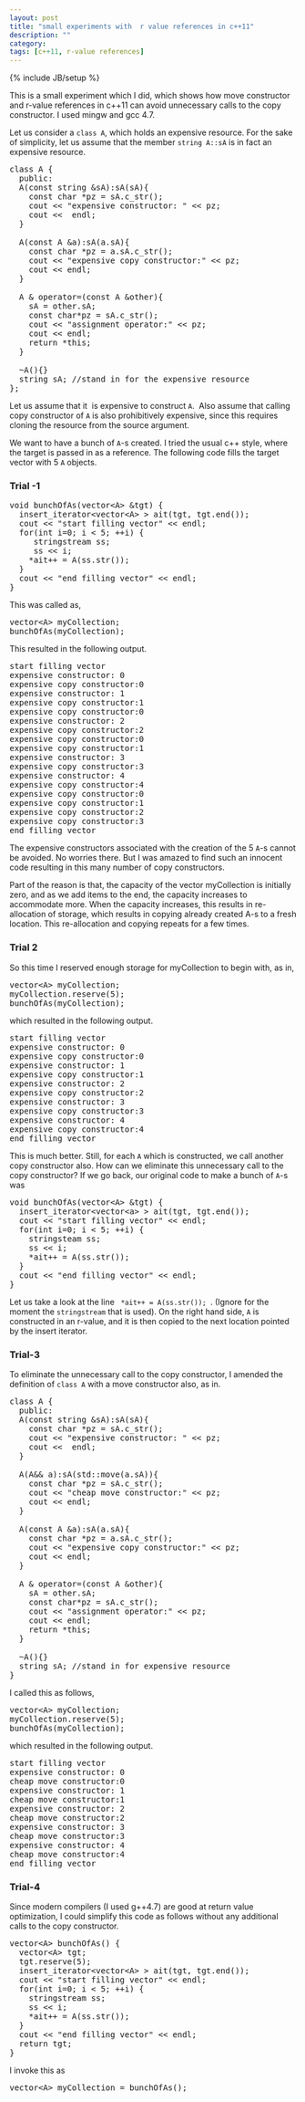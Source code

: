 ```yaml
---
layout: post
title: "small experiments with  r value references in c++11"
description: ""
category: 
tags: [c++11, r-value references]
---
```

{% include JB/setup %}

This is a small experiment which I did, which shows how move constructor and r-value references in c++11
can avoid unnecessary calls to the copy constructor. I used mingw and gcc 4.7.





Let us consider a <code>class A</code>, which holds an expensive resource. For the sake of simplicity,
let us assume that the member <code>string A::sA</code> is in fact an expensive resource.


<pre>
class A {
  public:
  A(const string &sA):sA(sA){
    const char *pz = sA.c_str();
    cout &lt;&lt; "expensive constructor: " &lt;&lt; pz;
    cout &lt;&lt;  endl;
  }

  A(const A &a):sA(a.sA){
    const char *pz = a.sA.c_str();
    cout &lt;&lt; "expensive copy constructor:" &lt;&lt; pz;
    cout &lt;&lt; endl;
  }

  A & operator=(const A &other){
    sA = other.sA; 
    const char*pz = sA.c_str();
    cout &lt;&lt; "assignment operator:" &lt;&lt; pz;
    cout &lt;&lt; endl;
    return *this;
  }

  ~A(){}
  string sA; //stand in for the expensive resource
};
</pre>

Let us assume that it  is expensive to construct <code>A</code>. 
Also assume that calling copy constructor of <code>A</code> is also prohibitively expensive,
since this requires cloning the resource from the source argument.

We want to have a bunch of <code>A</code>-s created.
I tried the usual c++ style, where the target is passed in as a reference.
The following code fills the target vector with 5 <code>A</code> objects.

### Trial -1

<pre>
void bunchOfAs(vector&lt;A&gt; &tgt) {
  insert_iterator&lt;vector&lt;A&gt; &gt; ait(tgt, tgt.end());
  cout &lt;&lt; "start filling vector" &lt;&lt; endl;
  for(int i=0; i &lt; 5; ++i) {
     stringstream ss;
     ss &lt;&lt; i;
    *ait++ = A(ss.str());
  }
  cout &lt;&lt; "end filling vector" &lt;&lt; endl;
}
</pre>

This was called as,

<pre>
vector&lt;A&gt; myCollection;
bunchOfAs(myCollection);
</pre>

This resulted in the following output.

<pre>
start filling vector
expensive constructor: 0
expensive copy constructor:0
expensive constructor: 1
expensive copy constructor:1
expensive copy constructor:0
expensive constructor: 2
expensive copy constructor:2
expensive copy constructor:0
expensive copy constructor:1
expensive constructor: 3
expensive copy constructor:3
expensive constructor: 4
expensive copy constructor:4
expensive copy constructor:0
expensive copy constructor:1
expensive copy constructor:2
expensive copy constructor:3
end filling vector
</pre>

The expensive constructors associated with the creation of the 5 <code>A</code>-s cannot be avoided.
No worries there. But I was amazed to find such an innocent code resulting in this many number of copy constructors.


Part of the reason is that, the capacity of the vector myCollection is initially zero,
and as we add items to the end, the capacity increases to accommodate more.
When the capacity increases, this results in re-allocation of storage,
which results in copying already created A-s to a fresh location.
This re-allocation and copying repeats for a few times.

### Trial 2
So this time I reserved enough storage for myCollection to begin with, as in,

<pre>
vector&lt;A&gt; myCollection;
myCollection.reserve(5);
bunchOfAs(myCollection);
</pre>

which resulted in the following output.

<pre>
start filling vector
expensive constructor: 0
expensive copy constructor:0
expensive constructor: 1
expensive copy constructor:1
expensive constructor: 2
expensive copy constructor:2
expensive constructor: 3
expensive copy constructor:3
expensive constructor: 4
expensive copy constructor:4
end filling vector
</pre>

This is much better. Still, for each <code>A</code> which is constructed,
we call another copy constructor also.
How can we eliminate this unnecessary call to the copy constructor?
If we go back, our original code to make a bunch of <code>A</code>-s was

<pre>
void bunchOfAs(vector&lt;A&gt; &amp;tgt) {
  insert_iterator&lt;vector&lt;a&gt; &gt; ait(tgt, tgt.end());
  cout &lt;&lt; "start filling vector" &lt;&lt; endl;
  for(int i=0; i &lt; 5; ++i) {
    stringsteam ss;
    ss &lt;&lt; i;
    *ait++ = A(ss.str());
  }
  cout &lt;&lt; "end filling vector" &lt;&lt; endl;
}
</pre>


Let us take a look at the line <code> *ait++ = A(ss.str()); </code>.
(Ignore for the moment the <code>stringstream</code> that is used).
On the right hand side, <code>A</code> is constructed in an r-value,
and it is then copied to the next location pointed by the insert iterator.

### Trial-3

To eliminate the unnecessary call to the copy constructor,
I amended the definition of <code>class A</code> with a move constructor also, as in.

<pre>
class A {
  public:
  A(const string &amp;sA):sA(sA){
    const char *pz = sA.c_str();
    cout &lt;&lt; "expensive constructor: " &lt;&lt; pz;
    cout &lt;&lt;  endl;
  }

  A(A&amp;&amp; a):sA(std::move(a.sA)){
    const char *pz = sA.c_str();
    cout &lt;&lt; "cheap move constructor:" &lt;&lt; pz;
    cout &lt;&lt; endl;
  }

  A(const A &amp;a):sA(a.sA){
    const char *pz = a.sA.c_str();
    cout &lt;&lt; "expensive copy constructor:" &lt;&lt; pz;
    cout &lt;&lt; endl;
  }

  A &amp; operator=(const A &amp;other){
    sA = other.sA;
    const char*pz = sA.c_str();
    cout &lt;&lt; "assignment operator:" &lt;&lt; pz;
    cout &lt;&lt; endl;
    return *this;
  }

  ~A(){}
  string sA; //stand in for expensive resource
}
</pre>

I called this as follows,

<pre>
vector&lt;A&gt; myCollection;
myCollection.reserve(5);
bunchOfAs(myCollection);
</pre>

which resulted in the following output.

<pre>
start filling vector
expensive constructor: 0
cheap move constructor:0
expensive constructor: 1
cheap move constructor:1
expensive constructor: 2
cheap move constructor:2
expensive constructor: 3
cheap move constructor:3
expensive constructor: 4
cheap move constructor:4
end filling vector
</pre>

### Trial-4
Since modern compilers (I used g++4.7) are good at return value optimization,
I could simplify this code as follows without any additional calls to the copy constructor.

<pre>
vector&lt;A&gt; bunchOfAs() {
  vector&lt;A&gt; tgt;
  tgt.reserve(5);
  insert_iterator&lt;vector&lt;A&gt; &gt; ait(tgt, tgt.end());
  cout &lt;&lt; "start filling vector" &lt;&lt; endl;
  for(int i=0; i &lt; 5; ++i) {
    stringstream ss;
    ss &lt;&lt; i;
    *ait++ = A(ss.str());
  }
  cout &lt;&lt; "end filling vector" &lt;&lt; endl;
  return tgt;
}
</pre>

I invoke this as

<pre>
vector&lt;A&gt; myCollection = bunchOfAs();
</pre>
